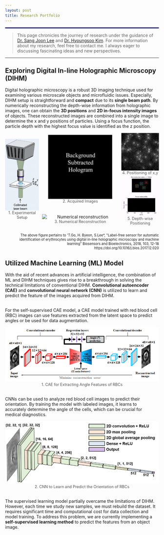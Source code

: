 ```yaml
---
layout: post
title: Research Portfolio
---
```


<hr style='border : 1.5px solid navy;'>

> This page chronicles the journey of research under the guidance of <a href="http://bbrc.postech.ac.kr/page/member01">Dr. Sang Joon Lee</a> and <a href="https://hyoungsookimm.wixsite.com/filkaist">Dr. Hyoungsoo Kim</a>.
> For more information about my research, feel free to contact me. I always eager to discussing fascinating ideas and new perspectives.

<hr>

<h2> Exploring Digital In-line Holographic Microscopy (DIHM) </h2>

Digital holographic microscopy is a robust 3D imaging technique used for examining various microscale objects and microfluidic issues. Especially, DIHM setup is straightforward and <strong>compact</strong> due to its <strong>single beam path</strong>. By numerically reconstructing the depth-wise information from holographic images, one can obtain the <strong>3D positions</strong> and <strong>2D in-focus intensity images</strong> of objects. These reconstructed images are combined into a single image to determine the x and y positions of particles. Using a focus function, the particle depth with the highest focus value is identified as the z position.


<div style="display: flex; align-items: center;gap: 10px;">
  <figure style="margin: 0; text-align: center;">
    <img src="/Research/figures/DIHMsetup.png" alt="Experimental setup" style="width: 250px; height: auto; display: block; margin: 0 auto;">
    <figcaption style="font-size: 0.9em; color: #555;">1. Experimental Setup</figcaption>
  </figure>
  <div style="display: flex; flex-direction: column;gap: 35px;">
    <figure style="margin: 0; text-align: center;">
      <img src="/Research/figures/image3.gif" alt="Acquired images" style="width: 210px; height: auto; margin-bottom: 30px; display: block; margin: 0 auto;">
      <figcaption style="font-size: 0.9em; color: #555;">2. Acquired Images</figcaption>
    </figure>
    <figure style="margin: 0; text-align: center;">
      <img src="/Research/figures/image5.gif" alt="Numerical reconstruction" style="width: 250px; height: auto; display: block; margin: 0 auto;">
      <figcaption style="font-size: 0.9em; color: #555;">3. Numerical Reconstruction</figcaption>
    </figure>
  </div>
  <div style="display: flex; flex-direction: column;gap: 0px;">
    <figure style="margin: 0; text-align: center;">
      <img src="/Research/figures/image6.jpeg" alt="Positioning of x,y" style="width: 185px; height: auto; margin-bottom: 10px; display: block; margin: 0 auto;">
      <figcaption style="font-size: 0.9em; color: #555;">4. Positioning of x,y</figcaption>
    </figure>
    <figure style="margin: 0; text-align: center;">
      <img src="/Research/figures/image8.gif" alt="Depth-wise Positioning" style="width: 275px; height: auto; display: block; margin: 0 auto;">
      <figcaption style="font-size: 0.9em; color: #555;">5. Depth-wise Positioning</figcaption>
    </figure>
  </div>
</div>

<p style="font-size: 0.8em; text-align: right;"><br>The above figure pertains to 'T.Go, H. Byeon, S.Lee*, "Label-free sensor for automatic identification of erythrocytes using digital in-line holographic microscopy and machine learning" Biosensors and Bioelectronics, 2018, 103, 12-18 https://doi.org/10.1016/j.bios.2017.12.020</p>

<h2> Utilized Machine Learning (ML) Model </h2>

With the aid of recent advances in artificial intelligence, the combination of ML and DIHM techniques gives rise to a breakthrough in solving the technical limitations of conventional DIHM. <strong>Convolutional autoencoder (CAE)</strong> and <strong>convolutional neural network (CNN)</strong> is utilized to learn and predict the feature of the images acquired from DIHM.

<br>For the self-supervised CAE model, a CAE model trained with red blood cell (RBC) images can use features extracted from the latent space to predict angles or be used for data augmentation.
<figure style="margin: 0; text-align: center;">
  <img src="/Research/figures/AI1.png" alt= "CAE model">
  <figcaption style="font-size: 0.9em; color: #555;">1. CAE for Extracting Angle Features of RBCs </figcaption>
</figure>


<br>CNNs can be used to analyze red blood cell images to predict their orientation. By training the model with labeled images, it learns to accurately determine the angle of the cells, which can be crucial for medical diagnostics.

<figure style="margin: 0; text-align: center;">
  <img src="/Research/figures/AI2.png" alt= "CNN model">
  <figcaption style="font-size: 0.9em; color: #555;">2. CNN to Learn and Predict the Orientation of RBCs</figcaption>
</figure>

<br>The supervised learning model partially overcame the limitations of DIHM. However, each time we study new samples, we must rebuild the dataset. It requires significant time and computational cost for data collection and model training. To address this problem, we are currently implementing a <strong>self-supervised learning method</strong> to predict the features from an object image.
